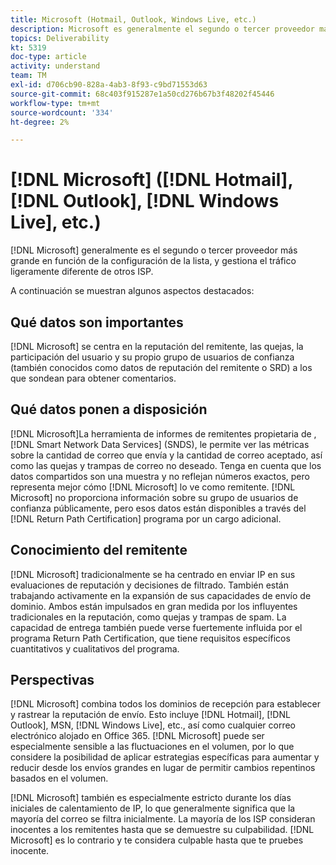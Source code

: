 ```yaml
---
title: Microsoft (Hotmail, Outlook, Windows Live, etc.)
description: Microsoft es generalmente el segundo o tercer proveedor más grande en función de la configuración de la lista y gestiona el tráfico ligeramente diferente a otros ISP.
topics: Deliverability
kt: 5319
doc-type: article
activity: understand
team: TM
exl-id: d706cb90-828a-4ab3-8f93-c9bd71553d63
source-git-commit: 68c403f915287e1a50cd276b67b3f48202f45446
workflow-type: tm+mt
source-wordcount: '334'
ht-degree: 2%

---
```


# [!DNL Microsoft] ([!DNL Hotmail], [!DNL Outlook], [!DNL Windows Live], etc.)

[!DNL Microsoft] generalmente es el segundo o tercer proveedor más grande en función de la configuración de la lista, y gestiona el tráfico ligeramente diferente de otros ISP.

A continuación se muestran algunos aspectos destacados:

## Qué datos son importantes

[!DNL Microsoft] se centra en la reputación del remitente, las quejas, la participación del usuario y su propio grupo de usuarios de confianza (también conocidos como datos de reputación del remitente o SRD) a los que sondean para obtener comentarios.

## Qué datos ponen a disposición

[!DNL Microsoft]La herramienta de informes de remitentes propietaria de ,  [!DNL Smart Network Data Services] (SNDS), le permite ver las métricas sobre la cantidad de correo que envía y la cantidad de correo aceptado, así como las quejas y trampas de correo no deseado. Tenga en cuenta que los datos compartidos son una muestra y no reflejan números exactos, pero representa mejor cómo [!DNL Microsoft] lo ve como remitente. [!DNL Microsoft] no proporciona información sobre su grupo de usuarios de confianza públicamente, pero esos datos están disponibles a través del  [!DNL Return Path Certification] programa por un cargo adicional.

## Conocimiento del remitente

[!DNL Microsoft] tradicionalmente se ha centrado en enviar IP en sus evaluaciones de reputación y decisiones de filtrado. También están trabajando activamente en la expansión de sus capacidades de envío de dominio. Ambos están impulsados en gran medida por los influyentes tradicionales en la reputación, como quejas y trampas de spam. La capacidad de entrega también puede verse fuertemente influida por el programa Return Path Certification, que tiene requisitos específicos cuantitativos y cualitativos del programa.

## Perspectivas

[!DNL Microsoft] combina todos los dominios de recepción para establecer y rastrear la reputación de envío. Esto incluye [!DNL Hotmail], [!DNL Outlook], MSN, [!DNL Windows Live], etc., así como cualquier correo electrónico alojado en Office 365. [!DNL Microsoft] puede ser especialmente sensible a las fluctuaciones en el volumen, por lo que considere la posibilidad de aplicar estrategias específicas para aumentar y reducir desde los envíos grandes en lugar de permitir cambios repentinos basados en el volumen.

[!DNL Microsoft] también es especialmente estricto durante los días iniciales de calentamiento de IP, lo que generalmente significa que la mayoría del correo se filtra inicialmente. La mayoría de los ISP consideran inocentes a los remitentes hasta que se demuestre su culpabilidad. [!DNL Microsoft] es lo contrario y te considera culpable hasta que te pruebes inocente.
